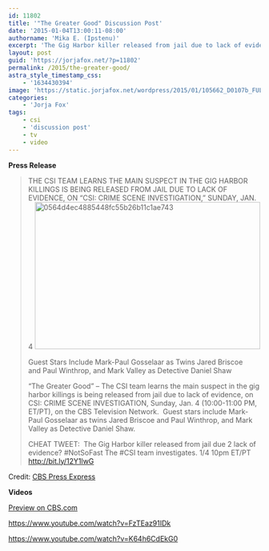 ```yaml
---
id: 11802
title: '"The Greater Good" Discussion Post'
date: '2015-01-04T13:00:11-08:00'
authorname: 'Mika E. (Ipstenu)'
excerpt: 'The Gig Harbor killer released from jail due to lack of evidence? Not so fast! Watch an all new CSI tonight on CBS.'
layout: post
guid: 'https://jorjafox.net/?p=11802'
permalink: /2015/the-greater-good/
astra_style_timestamp_css:
    - '1634430394'
image: 'https://static.jorjafox.net/wordpress/2015/01/105662_D0107b_FULL.jpg'
categories:
    - 'Jorja Fox'
tags:
    - csi
    - 'discussion post'
    - tv
    - video
---
```


**Press Release**

<blockquote>THE CSI TEAM LEARNS THE MAIN SUSPECT IN THE GIG HARBOR KILLINGS IS BEING RELEASED FROM JAIL DUE TO LACK OF EVIDENCE, ON “CSI: CRIME SCENE INVESTIGATION,” SUNDAY, JAN. 4

<img class="aligncenter size-full wp-image-11736" src="//static.jorjafox.net/wordpress/2014/12/0564d4ec4885448fc55b26b11c1ae7434.png" alt="0564d4ec4885448fc55b26b11c1ae743" width="450" height="294" />

Guest Stars Include Mark-Paul Gosselaar as Twins Jared Briscoe and Paul Winthrop, and Mark Valley as Detective Daniel Shaw

“The Greater Good” – The CSI team learns the main suspect in the gig harbor killings is being released from jail due to lack of evidence, on CSI: CRIME SCENE INVESTIGATION, Sunday, Jan. 4 (10:00-11:00 PM, ET/PT), on the CBS Television Network.  Guest stars include Mark-Paul Gosselaar as twins Jared Briscoe and Paul Winthrop, and Mark Valley as Detective Daniel Shaw.

CHEAT TWEET:  The Gig Harbor killer released from jail due 2 lack of evidence? #NotSoFast The #CSI team investigates. 1/4 10pm ET/PT http://bit.ly/12Y1lwG</blockquote>
Credit: <a href="http://www.cbspressexpress.com/cbs-entertainment/releases/view?id=41510">CBS Press Express</a>

**Videos**

<a href="http://www.cbs.com/shows/csi/video/66381025-114F-D2B2-A101-84E46E324DC6/csi-the-greater-good-preview-/">Preview on CBS.com</a>

https://www.youtube.com/watch?v=FzTEaz91IDk

https://www.youtube.com/watch?v=K64h6CdEkG0
